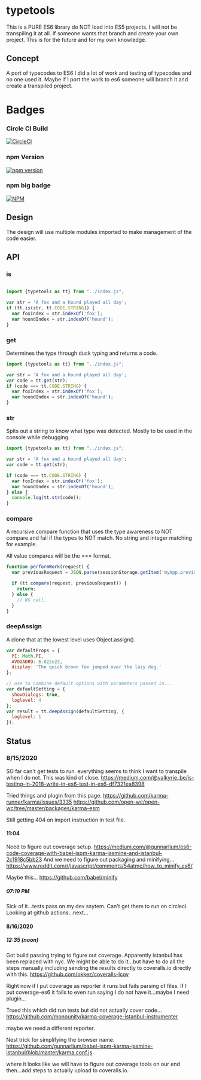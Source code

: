 # typetools

This is a PURE ES6 library do NOT load into ES5 projects.
I will not be transpiling it at all.  If someone wants that branch and create your own project.
This is for the future and for my own knowledge.

## Concept

A port of typecodes to ES6
I did a lot of work and testing of typecodes and no one used it.
Maybe if I port the work to es6 someone will branch it and create a transpiled project.


# Badges

<!-- ### Coveralls

[![Coverage Status](https://coveralls.io/repos/github/cbuteau/typetools/badge.svg)](https://coveralls.io/github/cbuteau/typetools) -->

### Circle CI Build

[![CircleCI](https://circleci.com/gh/cbuteau/typetools.svg?style=svg)](https://circleci.com/gh/cbuteau/typetools)

### npm Version

[![npm version](http://img.shields.io/npm/v/typetools.svg?style=flat)](https://npmjs.org/package/typetools "View this project on npm")


### npm big badge

[![NPM](https://nodei.co/npm/typetools.png)](https://nodei.co/npm/typetools/)


## Design

The design will use multiple modules imported to make management of the code easier.

## API

### is

```javascript

import {typetools as tt} from "../index.js";

var str = 'A fox and a hound played all day';
if (tt.is(str, tt.CODE.STRING)) {
  var foxIndex = str.indexOf('fox');
  var houndIndex = str.indexOf('hound');
}

```

### get

Determines the type through duck typing and returns a code.

```javascript
import {typetools as tt} from "../index.js";

var str = 'A fox and a hound played all day';
var code = tt.get(str);
if (code === tt.CODE.STRING) {
  var foxIndex = str.indexOf('fox');
  var houndIndex = str.indexOf('hound');
}
```

### str

Spits out a string to know what type was detected.
Mostly to be used in the console while debugging.

```javascript
import {typetools as tt} from "../index.js";

var str = 'A fox and a hound played all day';
var code = tt.get(str);

if (code === tt.CODE.STRING) {
  var foxIndex = str.indexOf('fox');
  var houndIndex = str.indexOf('hound');
} else {
  console.log(tt.str(code));
}
```


### compare

A recursive compare function that uses the type awareness to NOT compare and fail if the types to NOT match.  No string and integer matching for example.

All value compares will be the === format.

```javascript
function performWork(request) {
  var previousRequest = JSON.parse(sessionStorage.getItem('myApp.previousRequest'));

  if (tt.compare(request, previousRequest)) {
    return;
  } else {
    // WS call.
  }
}
```

### deepAssign

A clone that at the lowest level uses Object.assign().

```javascript
var defaultProps = {
  PI: Math.PI,
  AVOGADRO: 6.022e23,
  display: 'The quick brown fox jumped over the lazy dog.'
};

// use to combine default options with parameters passed in...
var defaultSetting = {
  showDialogs: true,
  loglevel: 4
};
var result = tt.deepAssign(defaultSetting, {
  loglevel: 1
});

```

## Status

### 8/15/2020

SO far can't get tests to run.
everything seems to think I want to transpile when I do not.
This was kind of close.
https://medium.com/@valkyrie_be/js-testing-in-2018-write-in-es6-test-in-es6-df7321ea8398

Tried things and plugin from this page.
https://github.com/karma-runner/karma/issues/3335
https://github.com/open-wc/open-wc/tree/master/packages/karma-esm

Still getting 404 on import instruction in test file.

#### 11:04

Need to figure out coverage setup.
https://medium.com/@gunnarlium/es6-code-coverage-with-babel-jspm-karma-jasmine-and-istanbul-2c1918c5bb23
And we need to figure out packaging and minifying...
https://www.reddit.com/r/javascript/comments/54atmc/how_to_minify_es6/

Maybe this...
https://github.com/babel/minify

##### 07:19 PM

Sick of it...tests pass on my dev ssytem.
Can't get them to run on circleci.
Looking at github actions...next...

#### 8/16/2020

##### 12:35 (noon)

Got build passing trying to figure out coverage.
Apparently istanbul has been replaced with nyc.
We might be able to do it...but have to do all the steps manually including sending the results directly to coveralls.io directly with this.
https://github.com/okkez/coveralls-lcov

Right now if I put coverage as reporter it runs but fails parsing of files.
If I put coverage-es6 it fails to even run saying I do not have it...maybe I need plugin...

Trued this which did run tests but did not actually cover code...
https://github.com/monounity/karma-coverage-istanbul-instrumenter

maybe we need a different reporter.

Nest trick for simplifying the browser name.
https://github.com/gunnarlium/babel-jspm-karma-jasmine-istanbul/blob/master/karma.conf.js

where it looks like we will have to figure out coverage tools on our end then...add steps to actually upload to coveralls.io.
